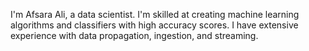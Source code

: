 I'm Afsara Ali, a data scientist. I'm skilled at creating machine learning algorithms and classifiers with high accuracy scores.
I have extensive experience with data propagation, ingestion, and streaming. 
